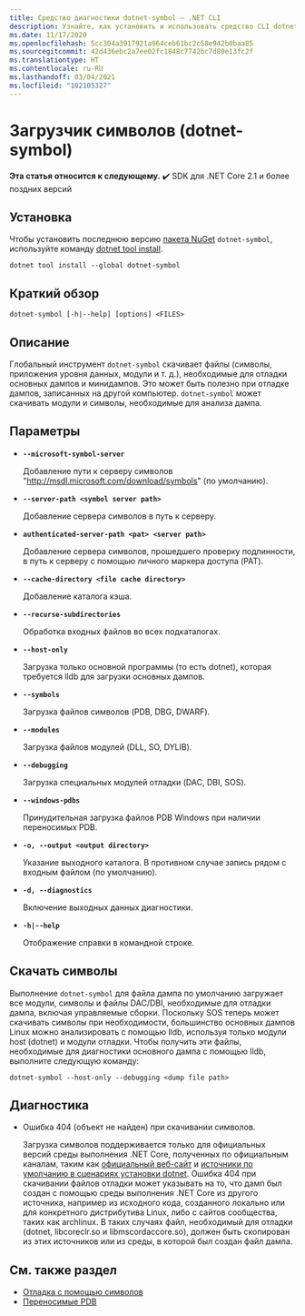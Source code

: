 ```yaml
---
title: Средство диагностики dotnet-symbol — .NET CLI
description: Узнайте, как установить и использовать средство CLI dotnet-symbol для загрузки файлов, необходимых для отладки дампов и минидампов .NET.
ms.date: 11/17/2020
ms.openlocfilehash: 5cc304a3917921a964ceb61bc2c58e942b0baa85
ms.sourcegitcommit: 42d436ebc2a7ee02fc1848c7742bc7d80e13fc2f
ms.translationtype: HT
ms.contentlocale: ru-RU
ms.lasthandoff: 03/04/2021
ms.locfileid: "102105327"
---
```

# <a name="symbol-downloader-dotnet-symbol"></a>Загрузчик символов (dotnet-symbol)

**Эта статья относится к следующему.** ✔️ SDK для .NET Core 2.1 и более поздних версий

## <a name="install"></a>Установка

Чтобы установить последнюю версию [пакета NuGet](https://www.nuget.org/packages/dotnet-symbol) `dotnet-symbol`, используйте команду [dotnet tool install](../tools/dotnet-tool-install.md).

```dotnetcli
dotnet tool install --global dotnet-symbol
```

## <a name="synopsis"></a>Краткий обзор

```console
dotnet-symbol [-h|--help] [options] <FILES>
```

## <a name="description"></a>Описание

Глобальный инструмент `dotnet-symbol` скачивает файлы (символы, приложения уровня данных, модули и т. д.), необходимые для отладки основных дампов и минидампов. Это может быть полезно при отладке дампов, записанных на другой компьютер. `dotnet-symbol` может скачивать модули и символы, необходимые для анализа дампа.

## <a name="options"></a>Параметры

- **`--microsoft-symbol-server`**

  Добавление пути к серверу символов "http://msdl.microsoft.com/download/symbols" (по умолчанию).

- **`--server-path <symbol server path>`**

  Добавление сервера символов в путь к серверу.

- **`authenticated-server-path <pat> <server path>`**

  Добавление сервера символов, прошедшего проверку подлинности, в путь к серверу с помощью личного маркера доступа (PAT).

- **`--cache-directory <file cache directory>`**

  Добавление каталога кэша.

- **`--recurse-subdirectories`**

  Обработка входных файлов во всех подкаталогах.

- **`--host-only`**

  Загрузка только основной программы (то есть dotnet), которая требуется lldb для загрузки основных дампов.

- **`--symbols`**

  Загрузка файлов символов (PDB, DBG, DWARF).

- **`--modules`**

  Загрузка файлов модулей (DLL, SO, DYLIB).

- **`--debugging`**

  Загрузка специальных модулей отладки (DAC, DBI, SOS).

- **`--windows-pdbs`**

  Принудительная загрузка файлов PDB Windows при наличии переносимых PDB.

- **`-o, --output <output directory>`**

  Указание выходного каталога. В противном случае запись рядом с входным файлом (по умолчанию).

- **`-d, --diagnostics`**

  Включение выходных данных диагностики.

- **`-h|--help`**

  Отображение справки в командной строке.

## <a name="download-symbols"></a>Скачать символы

Выполнение `dotnet-symbol` для файла дампа по умолчанию загружает все модули, символы и файлы DAC/DBI, необходимые для отладки дампа, включая управляемые сборки. Поскольку SOS теперь может скачивать символы при необходимости, большинство основных дампов Linux можно анализировать с помощью lldb, используя только модули host (dotnet) и модули отладки. Чтобы получить эти файлы, необходимые для диагностики основного дампа с помощью lldb, выполните следующую команду:

```console
dotnet-symbol --host-only --debugging <dump file path>
```

## <a name="troubleshoot"></a>Диагностика

- Ошибка 404 (объект не найден) при скачивании символов.

   Загрузка символов поддерживается только для официальных версий среды выполнения .NET Core, полученных по официальным каналам, таким как [официальный веб-сайт](https://dotnet.microsoft.com/download/dotnet) и [источники по умолчанию в сценариях установки dotnet](../tools/dotnet-install-script.md). Ошибка 404 при скачивании файлов отладки может указывать на то, что дамп был создан с помощью среды выполнения .NET Core из другого источника, например из исходного кода, созданного локально или для конкретного дистрибутива Linux, либо с сайтов сообщества, таких как archlinux. В таких случаях файл, необходимый для отладки (dotnet, libcoreclr.so и libmscordaccore.so), должен быть скопирован из этих источников или из среды, в которой был создан файл дампа.

## <a name="see-also"></a>См. также раздел

* [Отладка с помощью символов](/windows/win32/dxtecharts/debugging-with-symbols)
* [Переносимые PDB](https://github.com/dotnet/core/blob/master/Documentation/diagnostics/portable_pdb.md)
